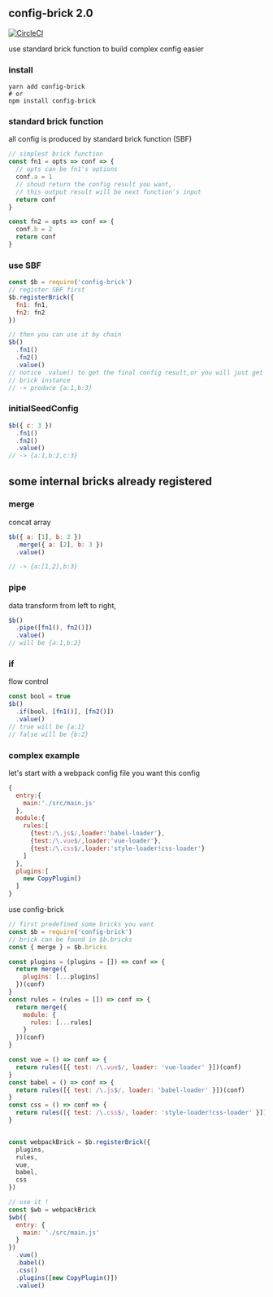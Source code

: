 ## config-brick 2.0 

[![CircleCI](https://circleci.com/gh/FlynnLeeGit/config-brick.svg?style=svg)](https://circleci.com/gh/FlynnLeeGit/config-brick)

use standard brick function to build complex config easier

### install

```shell
yarn add config-brick
# or
npm install config-brick
```

### standard brick function

all config is produced by standard brick function (SBF)

```js
// simplest brick function
const fn1 = opts => conf => {
  // opts can be fn1's options
  conf.a = 1
  // shoud return the config result you want,
  // this output result will be next function's input
  return conf
}

const fn2 = opts => conf => {
  conf.b = 2
  return conf
}
```

### use SBF

```js
const $b = require('config-brick')
// register SBF first
$b.registerBrick({
  fn1: fn1,
  fn2: fn2
})

// then you can use it by chain
$b()
  .fn1()
  .fn2()
  .value()
// notice .value() to get the final config result,or you will just get the
// brick instance
// -> produce {a:1,b:3}
```

### initialSeedConfig

```js
$b({ c: 3 })
  .fn1()
  .fn2()
  .value()
// -> {a:1,b:2,c:3}
```

## some internal bricks already registered

### merge

concat array

```js
$b({ a: [1], b: 2 })
  .merge({ a: [2], b: 3 })
  .value()

// -> {a:[1,2],b:3}
```

### pipe

data transform from left to right,

```js
$b()
  .pipe([fn1(), fn2()])
  .value()
// will be {a:1,b:2}
```

### if

flow control

```js
const bool = true
$b()
  .if(bool, [fn1()], [fn2()])
  .value()
// true will be {a:1}
// false will be {b:2}
```

### complex example

let's start with a webpack config file
you want this config

```js
{
  entry:{
    main:'./src/main.js'
  },
  module:{
    rules:[
      {test:/\.js$/,loader:'babel-loader'},
      {test:/\.vue$/,loader:'vue-loader'},
      {test:/\.css$/,loader:'style-loader!css-loader'}
    ]
  },
  plugins:[
    new CopyPlugin()
  ]
}
```

use config-brick

```js
// first predefined some bricks you want
const $b = require('config-brick')
// brick can be found in $b.bricks
const { merge } = $b.bricks

const plugins = (plugins = []) => conf => {
  return merge({
    plugins: [...plugins]
  })(conf)
}
const rules = (rules = []) => conf => {
  return merge({
    module: {
      rules: [...rules]
    }
  })(conf)
}

const vue = () => conf => {
  return rules([{ test: /\.vue$/, loader: 'vue-loader' }])(conf)
}
const babel = () => conf => {
  return rules([{ test: /\.js$/, loader: 'babel-loader' }])(conf)
}
const css = () => conf => {
  return rules([{ test: /\.css$/, loader: 'style-loader!css-loader' }])(conf)
}


const webpackBrick = $b.registerBrick({
  plugins,
  rules,
  vue,
  babel,
  css
})

// use it !
const $wb = webpackBrick
$wb({
  entry: {
    main: './src/main.js'
  }
})
  .vue()
  .babel()
  .css()
  .plugins([new CopyPlugin()])
  .value()
```
